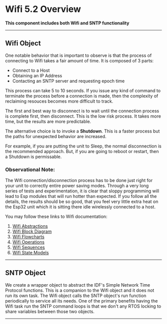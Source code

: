 # Wifi 5.2 Overview

**This component includes both Wifi and SNTP functionality**
___  
## Wifi Object

One notable behavior that is important to observe is that the process of connecting to Wifi takes a fair amount of time. It is composed of 3 parts:
* Connect to a Host
* Obtaining an IP Address
* Contacting an SNTP server and requesting epoch time

This process can take 5 to 10 seconds.  If you issue any kind of command to terminate the process before a connection is made, then the complexity of reclaiming resouces becomes more difficult to track.

The first and best way to disconnect is to wait until the connection process is complete first, then disconnect.  This is the low risk process.  It takes more time, but the results are more predictable.

The alternative choice is to invoke a **Shutdown**.   This is a faster process but the paths for unexpected behavior are increased.

For example, if you are putting the unit to Sleep, the normal disconnection is the recommended approach.  But, if you are going to reboot or restart, then a Shutdown is permissable.

### Observational Note:
The Wifi connection/disconnection process has to be done just right for your unit to correctly entire power saving modes.  Through a very long series of tests and experimentation, it is clear that sloppy programming will lead to Esp modules that will run hotter than expected.   If you follow all the details, the results should be so good, that you feel very little extra heat on the Esp32 unit which it is sitting there idle wirelessly connected to a host. 

You may follow these links to Wifi documentation:
1) [Wifi Abstractions](./src/wifi/docs/wifi_abstractions.md)
2) [Wifi Block Diagram](./src/wifi/docs/wifi_blocks.md)
3) [Wifi Flowcharts](./src/wifi/docs/wifi_flowcharts.md)
4) [Wifi Operations](./src/wifi/docs/wifi_operations.md)
5) [Wifi Sequences](./src/wifi/docs/wifi_sequences.md)
6) [Wifi State Models](./src/wifi/docs/wifi_state_models.md)  
___  
## SNTP Object
We create a wrapper object to abstract the IDF's Simple Network Time Protocol functions. This is a companion to the Wifi object and it does not run its own task.  The Wifi object calls the SNTP object's run function periodically to service all its needs.  One of the primary benefits having the Wifi task run the SNTP command loops is that we don't any RTOS locking to share variables between those two objects.  
___  
